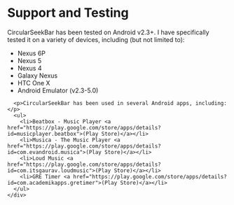 
<div class="section materiallightgrey">
  <h1 class="section-header">Support and Testing</h1>

  <div class="mdl-grid">
    <div class="mdl-cell mdl-cell--12-col">
      <p>CircularSeekBar has been tested on Android v2.3+. I have specifically tested it on a variety of devices, including (but not limited to): </p>
      <ul>
        <li>Nexus 6P</li>
        <li>Nexus 5</li>
        <li>Nexus 4</li>
        <li>Galaxy Nexus</li>
        <li>HTC One X</li>
        <li>Android Emulator (v2.3-5.0)</li>
      </ul>

      <p>CircularSeekBar has been used in several Android apps, including: </p>
      <ul>
        <li>Beatbox - Music Player <a href="https://play.google.com/store/apps/details?id=musicplayer.beatbox">(Play Store)</a></li>
        <li>Musica - The Music Player <a href="https://play.google.com/store/apps/details?id=com.evandroid.musica">(Play Store)</a></li>
        <li>Loud Music <a href="https://play.google.com/store/apps/details?id=com.itsgaurav.loudmusic">(Play Store)</a></li>
        <li>GRE Timer <a href="https://play.google.com/store/apps/details?id=com.academikapps.gretimer">(Play Store)</a></li>
      </ul>
    </div>
  </div>
</div>
